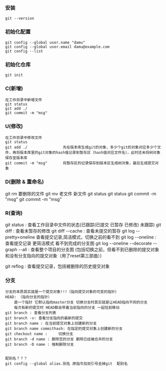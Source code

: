 ### 安装
    git --version

### 初始化配置
    git config --global user.name "damu"
    git config --global user.email damu@example.com    
    git config --list
 
### 初始化仓库
    git init
    
### C(新增)
    在工作目录中新增文件
    git status
    git add ./
    git commit -m "msg"    
 
### U(修改)
    在工作目录中修改文件
    git status
    git add ./                先在版本库生成git的对象，多少个git的对象对应多少个文件，再将版本库里的git对象的hash值记录到暂存区（hash值对应文件名），此时还未将树对象保存至版本库
    git commit -m "msg"       将暂存区的记录保存到版本区生成树对象，最后生成提交对象
   
### D(删除 & 重命名)
   git rm 要删除的文件     git mv 老文件 新文件
   git  status             git  status
   git commit -m "msg"     git commit -m "msg"
   
### R(查询)
   git  status   :  查看工作目录中文件的状态(已跟踪(已提交 已暂存 已修改) 未跟踪)
   git  diff     :  查看未暂存的修改
   git  diff --cache : 查看未提交的暂存
   git  log --pretty=oneline  查看提交记录,简洁模式，切换之前的看不到
   git  log --oneline : 查看提交记录  更简洁模式   看不到完成的分支图
   git  log --oneline --decorate --graph --all : 查看整个项目的分支图 (包括切换之前，但看不到已删除的提交对象和没有分支指向的提交对象（用了reset第三部曲）)

   git reflog     :  查看提交记录，包括被删除的历史提交对象
   
### 分支
    分支的本质其实就是一个提交对象!!!（指向提交对象的可变的指针）
    HEAD: （指向分支的指针）
        是一个指针 它默认指向master分支 切换分支时其实就是让HEAD指向不同的分支
        每次有新的提交时 HEAD都会带着当前指向的分支 一起往前移动
    git branch : 查看分支列表
    git branch -v: 查看分支指向的最新的提交
    git branch name : 在当前提交对象上创建新的分支
    git branch name commithash: 在指定的提交对象上创建新的分支
    git checkout name :     切换分支
    git branch -d name : 删除空的分支 删除已经被合并的分支
    git branch -D name : 强制删除分支 
     
   
    配别名？？？
    git config --global alias.别名 原指令加双引号去掉git  配别名
   
     
   